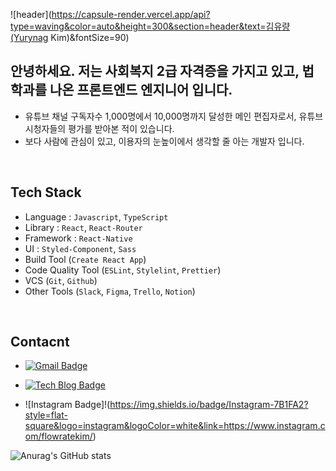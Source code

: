 
![header](https://capsule-render.vercel.app/api?type=waving&color=auto&height=300&section=header&text=김유량(Yurynag Kim)&fontSize=90)


## 안녕하세요. 저는 사회복지 2급 자격증을 가지고 있고, 법학과를 나온 프론트엔드 엔지니어 입니다.
- 유튜브 채널 구독자수 1,000명에서 10,000명까지 달성한 메인 편집자로서, 유튜브 시청자들의 평가를 받아본 적이 있습니다.
- 보다 사람에 관심이 있고, 이용자의 눈높이에서 생각할 줄 아는 개발자 입니다.

<br/>

## Tech Stack 

- Language : `Javascript`,  `TypeScript`
- Library : `React`, `React-Router`
- Framework :  `React-Native`
- UI : `Styled-Component`, `Sass`
- Build Tool (`Create React App`)
- Code Quality Tool (`ESLint`, `Stylelint`, `Prettier`)
- VCS (`Git`, `Github`)
- Other Tools (`Slack`, `Figma`, `Trello`, `Notion`)

<br/>

## Contacnt 

 - [![Gmail Badge](https://img.shields.io/badge/Gmail-d14836?style=flat-square&logo=Gmail&logoColor=white&link=mailto:fomagran6@gmail.com)](mailto:flowratekim@gmail.com)

 - [![Tech Blog Badge](http://img.shields.io/badge/-Tech%20blog-black?style=flat-square&logo=blogger&logoColor=white&link=https://YuryangKim.github.io/)](https://YuryangKim.github.io/)

 - ![Instagram Badge]!(https://img.shields.io/badge/Instagram-7B1FA2?style=flat-square&logo=instagram&logoColor=white&link=https://www.instagram.com/flowratekim/)

![Anurag's GitHub stats](https://github-readme-stats.vercel.app/api?username=YuryangKim&&show_icons=true&theme=nightowl)
